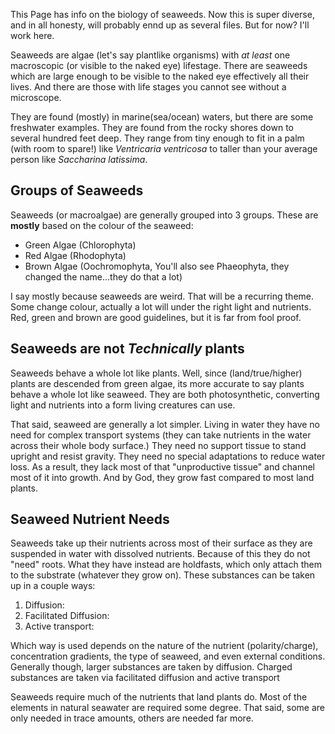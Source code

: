 This Page has info on the biology of seaweeds. Now this is super diverse, and in all honesty, will probably ennd up as several files. But for now? I'll work here.


Seaweeds are algae (let's say plantlike organisms) with *at least* one macroscopic (or visible to the naked eye) lifestage. There are seaweeds which are large enough to be visible to the naked eye effectively all their lives. And there are those with life stages you cannot see without a microscope. 

They are found (mostly) in marine(sea/ocean) waters, but there are some freshwater examples. They are found from the rocky shores down to several hundred feet deep. They range from tiny enough to fit in a palm (with room to spare!) like *Ventricaria ventricosa* to taller than your average person like *Saccharina latissima*.  


## Groups of Seaweeds
Seaweeds (or macroalgae) are generally grouped into 3 groups. These are **mostly** based on the colour of the seaweed:

+ Green Algae (Chlorophyta)
+ Red Algae (Rhodophyta)
+ Brown Algae (Oochromophyta, You'll also see Phaeophyta, they changed the name...they do that a lot)

I say mostly because seaweeds are weird. That will be a recurring theme. Some change colour, actually a lot will under the right light and nutrients. Red, green and brown are good guidelines, but it is far from fool proof.



## Seaweeds are not *Technically* plants

Seaweeds behave a whole lot like plants. Well, since (land/true/higher) plants are descended from green algae, its more accurate to say plants behave a whole lot like seaweed. They are both photosynthetic, converting light and nutrients into a form living creatures can use. 

That said, seaweed are generally a lot simpler. Living in water they have no need for complex transport systems (they can take nutrients in the water across their whole body surface.) They need no support tissue to stand upright and resist gravity. They need no special adaptations to reduce water loss. As a result, they lack most of that "unproductive tissue" and channel most of it into growth. And by God, they grow fast compared to most land plants. 

## Seaweed Nutrient Needs

Seaweeds take up their nutrients across most of their surface as they are suspended in water with dissolved nutrients. Because of this they do not "need" roots. What they have instead are holdfasts, which only attach them to the substrate (whatever they grow on). These substances can be taken up in a couple ways:
1. Diffusion:
2. Facilitated Diffusion:
3. Active transport:

Which way is used depends on the nature of the nutrient (polarity/charge), concentration gradients, the type of seaweed, and even external conditions. Generally though, larger substances are taken by diffusion. Charged substances are taken via facilitated diffusion and active transport

Seaweeds require much of the nutrients that land plants do. Most of the elements in natural seawater are required some degree. That said, some are only needed in trace amounts, others are needed far more. 
